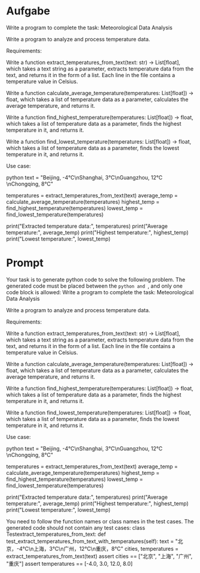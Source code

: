 # Aufgabe
Write a program to complete the task: Meteorological Data Analysis

Write a program to analyze and process temperature data.

Requirements:

Write a function extract_temperatures_from_text(text: str) -> List[float], which takes a text string as a parameter, extracts temperature data from the text, and returns it in the form of a list. Each line in the file contains a temperature value in Celsius.

Write a function calculate_average_temperature(temperatures: List[float]) -> float, which takes a list of temperature data as a parameter, calculates the average temperature, and returns it.

Write a function find_highest_temperature(temperatures: List[float]) -> float, which takes a list of temperature data as a parameter, finds the highest temperature in it, and returns it.

Write a function find_lowest_temperature(temperatures: List[float]) -> float, which takes a list of temperature data as a parameter, finds the lowest temperature in it, and returns it.

Use case:

python
text = "Beijing, -4℃\nShanghai, 3℃\nGuangzhou, 12℃\nChongqing, 8℃"

temperatures = extract_temperatures_from_text(text)
average_temp = calculate_average_temperature(temperatures)
highest_temp = find_highest_temperature(temperatures)
lowest_temp = find_lowest_temperature(temperatures)

print("Extracted temperature data:", temperatures)
print("Average temperature:", average_temp)
print("Highest temperature:", highest_temp)
print("Lowest temperature:", lowest_temp)


# Prompt
Your task is to generate python code to solve the following problem. The generated code must be placed between the ```python and ```, and only one code block is allowed: 
Write a program to complete the task: Meteorological Data Analysis

Write a program to analyze and process temperature data.

Requirements:

Write a function extract_temperatures_from_text(text: str) -> List[float], which takes a text string as a parameter, extracts temperature data from the text, and returns it in the form of a list. Each line in the file contains a temperature value in Celsius.

Write a function calculate_average_temperature(temperatures: List[float]) -> float, which takes a list of temperature data as a parameter, calculates the average temperature, and returns it.

Write a function find_highest_temperature(temperatures: List[float]) -> float, which takes a list of temperature data as a parameter, finds the highest temperature in it, and returns it.

Write a function find_lowest_temperature(temperatures: List[float]) -> float, which takes a list of temperature data as a parameter, finds the lowest temperature in it, and returns it.

Use case:

python
text = "Beijing, -4℃\nShanghai, 3℃\nGuangzhou, 12℃\nChongqing, 8℃"

temperatures = extract_temperatures_from_text(text)
average_temp = calculate_average_temperature(temperatures)
highest_temp = find_highest_temperature(temperatures)
lowest_temp = find_lowest_temperature(temperatures)

print("Extracted temperature data:", temperatures)
print("Average temperature:", average_temp)
print("Highest temperature:", highest_temp)
print("Lowest temperature:", lowest_temp)

You need to follow the function names or class names in the test cases. The generated code should not contain any test cases: 
class Testextract_temperatures_from_text:
    def test_extract_temperatures_from_text_with_temperatures(self):
        text = "北京，-4℃\n上海，3℃\n广州，12℃\n重庆，8℃"
        cities, temperatures = extract_temperatures_from_text(text)
        assert cities == ["北京", "上海", "广州", "重庆"]
        assert temperatures == [-4.0, 3.0, 12.0, 8.0]